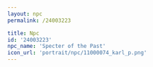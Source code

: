 ```yaml
---
layout: npc
permalink: /24003223

title: Npc
id: '24003223'
npc_name: 'Specter of the Past'
icon_url: 'portrait/npc/11000074_karl_p.png'
---
```

